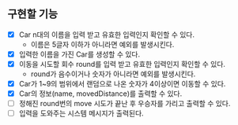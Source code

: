 ## 구현할 기능
- [x] Car n대의 이름을 입력 받고 유효한 입력인지 확인할 수 있다.
  - 이름은 5글자 이하가 아니라면 예외를 발생시킨다.
- [x] 입력한 이름을 가진 Car를 생성할 수 있다.
- [x] 이동을 시도할 회수 round를 입력 받고 유효한 입력인지 확인할 수 있다.
  - round가 음수이거나 숫자가 아니라면 예외를 발생시킨다.
- [x] Car가 1~9의 범위에서 랜덤으로 나온 숫자가 4이상이면 이동할 수 있다.
- [x] Car의 정보(name, movedDistance)를 출력할 수 있다.
- [ ] 정해진 round번의 move 시도가 끝난 후 우승자를 가리고 출력할 수 있다.
- [ ] 입력을 도와주는 시스템 메시지가 출력된다.
